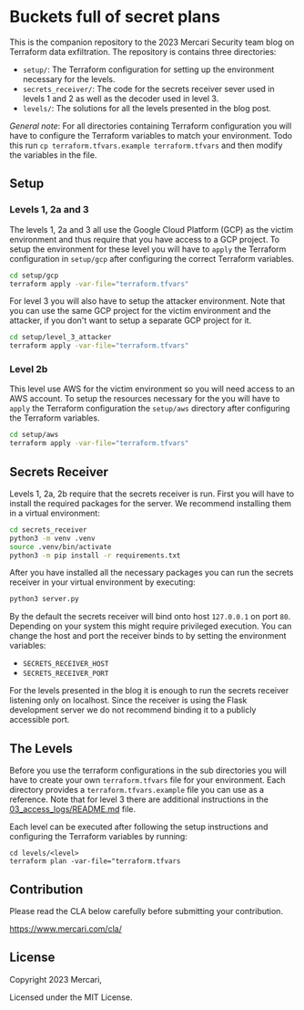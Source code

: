 # Buckets full of secret plans

This is the companion repository to the 2023 Mercari Security team blog on Terraform data exfiltration.
The repository is contains three directories:

- `setup/`: The Terraform configuration for setting up the environment necessary for the levels.
- `secrets_receiver/`: The code for the secrets receiver sever used in levels 1 and 2 as well as the decoder used in level 3.
- `levels/`: The solutions for all the levels presented in the blog post.

*General note*: For all directories containing Terraform configuration you will have to configure the Terraform variables to match your environment. Todo this run `cp terraform.tfvars.example terraform.tfvars` and then modify the variables in the file.

## Setup

### Levels 1, 2a and 3

The levels 1, 2a and 3 all use the Google Cloud Platform (GCP) as the victim environment and thus require that you have access to a GCP project. To setup the environment for these level you will have to `apply` the Terraform configuration in `setup/gcp` after configuring the correct Terraform variables.

```bash
cd setup/gcp
terraform apply -var-file="terraform.tfvars"
```

For level 3 you will also have to setup the attacker environment. Note that you can use the same GCP project for the victim environment and the attacker, if you don't want to setup a separate GCP project for it.

```bash
cd setup/level_3_attacker
terraform apply -var-file="terraform.tfvars"
```

### Level 2b

This level use AWS for the victim environment so you will need access to an AWS account. To setup the resources necessary for the you will have to `apply` the Terraform configuration the `setup/aws` directory after configuring the Terraform variables.

```bash
cd setup/aws
terraform apply -var-file="terraform.tfvars"
```

## Secrets Receiver

Levels 1, 2a, 2b require that the secrets receiver is run. First you will have to install the required packages for the server. We recommend installing them in a virtual environment:

```bash
cd secrets_receiver
python3 -m venv .venv
source .venv/bin/activate
python3 -m pip install -r requirements.txt
```

After you have installed all the necessary packages you can run the secrets receiver in your virtual environment by executing:

```bash
python3 server.py
```

By the default the secrets receiver will bind onto host `127.0.0.1` on port `80`. Depending on your system this might require privileged execution. You can change the host and port the receiver binds to by setting the environment variables:

- `SECRETS_RECEIVER_HOST`
- `SECRETS_RECEIVER_PORT`

For the levels presented in the blog it is enough to run the secrets receiver listening only on localhost. Since the receiver is using the Flask development server we do not recommend binding it to a publicly accessible port.

## The Levels


Before you use the terraform configurations in the sub directories you will have to create your own `terraform.tfvars` file for your environment. Each directory provides a `terraform.tfvars.example` file you can use as a reference. Note that for level 3 there are additional instructions in the [03_access_logs/README.md](./levels/03_access_logs/README.md) file.

Each level can be executed after following the setup instructions and configuring the Terraform variables by running:

```
cd levels/<level>
terraform plan -var-file="terraform.tfvars
```

## Contribution

Please read the CLA below carefully before submitting your contribution.

https://www.mercari.com/cla/

## License

Copyright 2023 Mercari,

Licensed under the MIT License.
